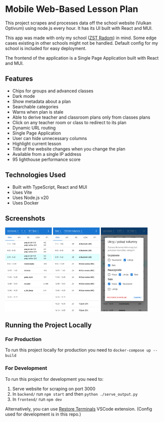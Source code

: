 # Mobile Web-Based Lesson Plan

This project scrapes and processes data off the school website (Vulkan Optivum) using node.js every hour. It has its UI built with React and MUI.

This app was made with only my school ([ZST Radom](https://www.zst-radom.edu.pl/)) in mind. Some edge cases existing in other schools might not be handled. Default config for my school is included for easy deployment.

The frontend of the application is a Single Page Application built with React and MUI.

## Features

- Chips for groups and advanced classes
- Dark mode
- Show metadata about a plan
- Searchable categories
- Warns when plan is stale
- Able to derive teacher and classroom plans only from classes plans
- Click on any teacher room or class to redirect to its plan
- Dynamic URL routing
- Single Page Application
- User can hide unnecessary columns
- Highlight current lesson
- Title of the website changes when you change the plan
- Available from a single IP address
- 95 lighthouse performance score

## Technologies Used

- Built with TypeScript, React and MUI
- Uses Vite
- Uses Node.js v20
- Uses Docker

## Screenshots

<p float="left">
  <img alt="Screenshot of the main inteface" src="/screenshots/screenshot1.png" width="30%" >
  <img alt="Screenshot of the main inteface from a different category" src="/screenshots/screenshot2.png" width="30%" >
  <img alt="Screenshot of the hiding columns menu" src="/screenshots/screenshot3.png" width="30%" >
</p>

## Running the Project Locally

### For Production

To run this project locally for production you need to `docker-compose up --build`

### For Development

To run this project for development you need to:

1. Serve website for scraping on port 3000
2. In `backend/` run `npm start` and then `python ./serve_output.py`
3. In `frontend/` run `npm dev`

Alternatively, you can use [Restore Terminals](https://marketplace.visualstudio.com/items?itemName=EthanSK.restore-terminals) VSCode extension. (Config used for development is in this repo.)
